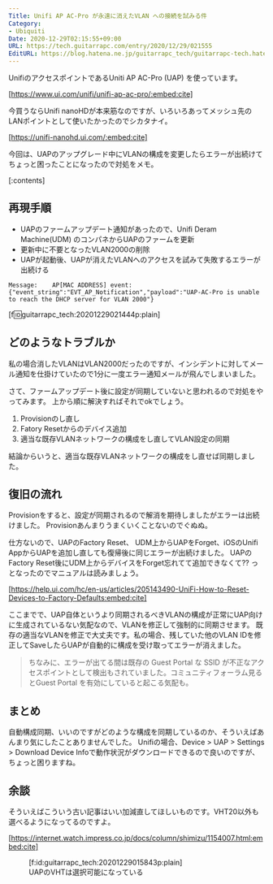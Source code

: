 ```yaml
---
Title: Unifi AP AC-Pro が永遠に消えたVLAN への接続を試みる件
Category:
- Ubiquiti
Date: 2020-12-29T02:15:55+09:00
URL: https://tech.guitarrapc.com/entry/2020/12/29/021555
EditURL: https://blog.hatena.ne.jp/guitarrapc_tech/guitarrapc-tech.hatenablog.com/atom/entry/26006613671202270
---
```


UnifiのアクセスポイントであるUniti AP AC-Pro (UAP) を使っています。

[https://www.ui.com/unifi/unifi-ap-ac-pro/:embed:cite]

今買うならUnifi nanoHDが本来筋なのですが、いろいろあってメッシュ先のLANポイントとして使いたかったのでシカタナイ。

[https://unifi-nanohd.ui.com/:embed:cite]

今回は、UAPのアップグレード中にVLANの構成を変更したらエラーが出続けてちょっと困ったことになったので対処をメモ。

[:contents]

## 再現手順

* UAPのファームアップデート通知があったので、Unifi Deram Machine(UDM) のコンパネからUAPのファームを更新
* 更新中に不要となったVLAN2000の削除
* UAPが起動後、UAPが消えたVLANへのアクセスを試みて失敗するエラーが出続ける

```
Message:	AP[MAC ADDRESS] event: {"event_string":"EVT_AP_Notification","payload":"UAP-AC-Pro is unable to reach the DHCP server for VLAN 2000"}
```

[f:id:guitarrapc_tech:20201229021444p:plain]

## どのようなトラブルか

私の場合消したVLANはVLAN2000だったのですが、インシデントに対してメール通知を仕掛けていたので1分に一度エラー通知メールが飛んでしまいました。

さて、ファームアップデート後に設定が同期していないと思われるので対処をやってみます。
上から順に解決すればそれでokでしょう。

1. Provisionのし直し
1. Fatory Resetからのデバイス追加
1. 適当な既存VLANネットワークの構成をし直してVLAN設定の同期

結論からいうと、適当な既存VLANネットワークの構成をし直せば同期しました。

## 復旧の流れ

Provisionをすると、設定が同期されるので解消を期待しましたがエラーは出続けました。
Provisionあんまりうまくいくことないのでぐぬぬ。

仕方ないので、UAPのFactory Reset、 UDM上からUAPをForget、iOSのUnifi AppからUAPを追加し直しても復帰後に同じエラーが出続けました。
UAPのFactory Reset後にUDM上からデバイスをForget忘れてて追加できなくて?? っとなったのでマニュアルは読みましょう。

[https://help.ui.com/hc/en-us/articles/205143490-UniFi-How-to-Reset-Devices-to-Factory-Defaults:embed:cite]


ここまでで、UAP自体というより同期されるべきVLANの構成が正常にUAP向けに生成されているない気配なので、VLANを修正して強制的に同期させます。
既存の適当なVLANを修正で大丈夫です。私の場合、残していた他のVLAN IDを修正してSaveしたらUAPが自動的に構成を受け取ってエラーが消えました。

> ちなみに、エラーが出てる間は既存の Guest Portal な SSID が不正なアクセスポイントとして検出もされていました。コミュニティフォーラム見るとGuest Portal を有効にしていると起こる気配も。

## まとめ

自動構成同期、いいのですがどのような構成を同期しているのか、そういえばあんまり気にしたことありませんでした。
Unifiの場合、Device > UAP > Settings > Download Device Infoで動作状況がダウンロードできるので良いのですが、ちょっと困りますね。

## 余談

そういえばこういう古い記事はいい加減直してほしいものです。VHT20以外も選べるようになってるのですよ。

[https://internet.watch.impress.co.jp/docs/column/shimizu/1154007.html:embed:cite]

<figure class="figure-image figure-image-fotolife" title="UAPのVHTは選択可能になっている">[f:id:guitarrapc_tech:20201229015843p:plain]<figcaption>UAPのVHTは選択可能になっている</figcaption></figure>
